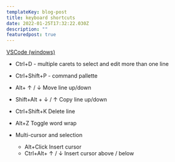 ```yaml
---
templateKey: blog-post
title: keyboard shortcuts
date: 2022-01-25T17:32:22.030Z
description: ""
featuredpost: true
---
```

[VSCode (windows)](https://code.visualstudio.com/shortcuts/keyboard-shortcuts-windows.pdf)

* Ctrl+D - multiple carets to select and edit more than one line
* Ctrl+Shift+P - command pallette 
* Alt+ ↑ / ↓ Move line up/down
* Shift+Alt + ↓ / ↑ Copy line up/down
* Ctrl+Shift+K Delete line
* Alt+Z Toggle word wrap
* Multi-cursor and selection

  * Alt+Click Insert cursor
  * Ctrl+Alt+ ↑ / ↓ Insert cursor above / below